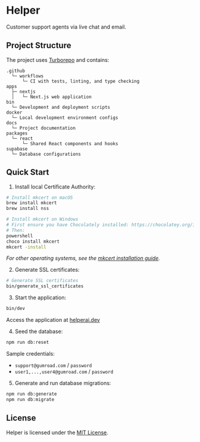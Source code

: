 # Helper

Customer support agents via live chat and email.

## Project Structure

The project uses [Turborepo](https://turbo.build/) and contains:

```text
.github
  └─ workflows
      └─ CI with tests, linting, and type checking
apps
  ├─ nextjs
  │   └─ Next.js web application
bin
  └─ Development and deployment scripts
docker
  └─ Local development environment configs
docs
  └─ Project documentation
packages
  └─ react
      └─ Shared React components and hooks
supabase
  └─ Database configurations
```

## Quick Start

1. Install local Certificate Authority:

```sh
# Install mkcert on macOS
brew install mkcert
brew install nss
```

```sh
# Install mkcert on Windows
# First ensure you have Chocolately installed: https://chocolatey.org/install
# Then:
powershell
choco install mkcert
mkcert -install
```

_For other operating systems, see the [mkcert installation guide](https://github.com/FiloSottile/mkcert?tab=readme-ov-file#installation)._

2. Generate SSL certificates:

```sh
# Generate SSL certificates
bin/generate_ssl_certificates
```

3. Start the application:

```sh
bin/dev
```

Access the application at [helperai.dev](https://helperai.dev)

4. Seed the database:

```sh
npm run db:reset
```

Sample credentials:

- `support@gumroad.com` / `password`
- `user1,...,user4@gumroad.com` / `password`

5. Generate and run database migrations:

```sh
npm run db:generate
npm run db:migrate
```

## License

Helper is licensed under the [MIT License](LICENSE.md).